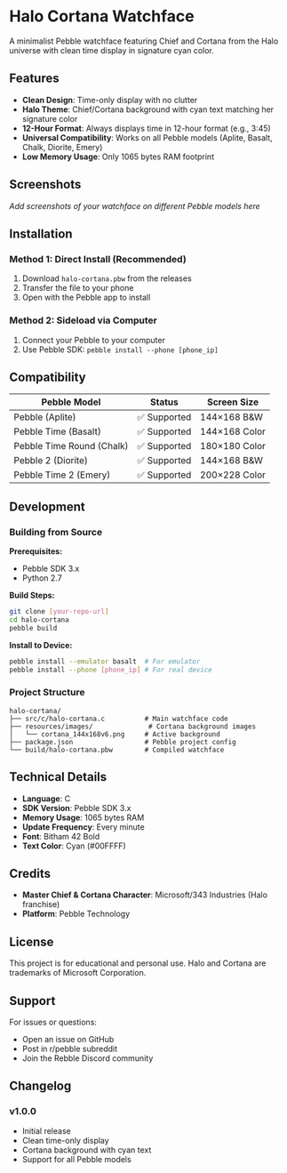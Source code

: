 # Halo Cortana Watchface

A minimalist Pebble watchface featuring Chief and Cortana from the Halo universe with clean time display in signature cyan color.

## Features

- **Clean Design**: Time-only display with no clutter
- **Halo Theme**: Chief/Cortana background with cyan text matching her signature color
- **12-Hour Format**: Always displays time in 12-hour format (e.g., 3:45)
- **Universal Compatibility**: Works on all Pebble models (Aplite, Basalt, Chalk, Diorite, Emery)
- **Low Memory Usage**: Only 1065 bytes RAM footprint

## Screenshots

*Add screenshots of your watchface on different Pebble models here*

## Installation

### Method 1: Direct Install (Recommended)
1. Download `halo-cortana.pbw` from the releases
2. Transfer the file to your phone
3. Open with the Pebble app to install

### Method 2: Sideload via Computer
1. Connect your Pebble to your computer
2. Use Pebble SDK: `pebble install --phone [phone_ip]`

## Compatibility

| Pebble Model | Status | Screen Size |
|--------------|--------|-------------|
| Pebble (Aplite) | ✅ Supported | 144×168 B&W |
| Pebble Time (Basalt) | ✅ Supported | 144×168 Color |
| Pebble Time Round (Chalk) | ✅ Supported | 180×180 Color |
| Pebble 2 (Diorite) | ✅ Supported | 144×168 B&W |
| Pebble Time 2 (Emery) | ✅ Supported | 200×228 Color |

## Development

### Building from Source

**Prerequisites:**
- Pebble SDK 3.x
- Python 2.7

**Build Steps:**
```bash
git clone [your-repo-url]
cd halo-cortana
pebble build
```

**Install to Device:**
```bash
pebble install --emulator basalt  # For emulator
pebble install --phone [phone_ip] # For real device
```

### Project Structure
```
halo-cortana/
├── src/c/halo-cortana.c          # Main watchface code
├── resources/images/              # Cortana background images
│   └── cortana_144x168v6.png     # Active background
├── package.json                  # Pebble project config
└── build/halo-cortana.pbw        # Compiled watchface
```

## Technical Details

- **Language**: C
- **SDK Version**: Pebble SDK 3.x
- **Memory Usage**: 1065 bytes RAM
- **Update Frequency**: Every minute
- **Font**: Bitham 42 Bold
- **Text Color**: Cyan (#00FFFF)

## Credits

- **Master Chief & Cortana Character**: Microsoft/343 Industries (Halo franchise)
- **Platform**: Pebble Technology

## License

This project is for educational and personal use. Halo and Cortana are trademarks of Microsoft Corporation.

## Support

For issues or questions:
- Open an issue on GitHub
- Post in r/pebble subreddit
- Join the Rebble Discord community

## Changelog

### v1.0.0
- Initial release
- Clean time-only display
- Cortana background with cyan text
- Support for all Pebble models
